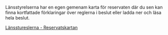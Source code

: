 Länsstyrelserna har en egen gemenam karta för reservaten där du sen kan finna kortfattade förklaringar över reglerna i beslut eller ladda ner och läsa hela beslut.

[Länsstureslerna - Reservatskartan](https://ext-geoportal.lansstyrelsen.se/standard/?appid=f7055495ff9549ca8c1377966628f9ca&bookmarkid=19524&fbclid=IwAR0O7Dy5KojvxlpDMKUW16zitc8Zw7dJkd93_w4nvDp6NATxQA9GbLWwCy8)
